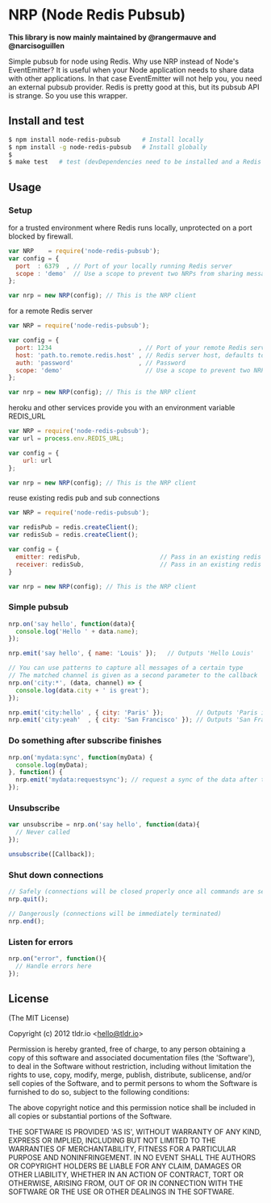 NRP (Node Redis Pubsub)
=================

**This library is now mainly maintained by @rangermauve and @narcisoguillen**

Simple pubsub for node using Redis. Why use NRP instead of Node's EventEmitter? It is useful when
your Node application needs to share data with other applications. In that case EventEmitter will not
help you, you need an external pubsub provider. Redis is pretty good at this, but its pubsub API
is strange. So you use this wrapper.

## Install and test
```bash
$ npm install node-redis-pubsub      # Install locally
$ npm install -g node-redis-pubsub   # Install globally
$
$ make test   # test (devDependencies need to be installed and a Redis server up)
```

## Usage
### Setup
for a trusted environment where Redis runs locally, unprotected on a port blocked by firewall.

```javascript
var NRP    = require('node-redis-pubsub');
var config = {
  port  : 6379  , // Port of your locally running Redis server
  scope : 'demo'  // Use a scope to prevent two NRPs from sharing messages
};

var nrp = new NRP(config); // This is the NRP client
```

for a remote Redis server

```javascript
var NRP = require('node-redis-pubsub');

var config = {
  port: 1234                        , // Port of your remote Redis server
  host: 'path.to.remote.redis.host' , // Redis server host, defaults to 127.0.0.1
  auth: 'password'                  , // Password
  scope: 'demo'                       // Use a scope to prevent two NRPs from sharing messages
};

var nrp = new NRP(config); // This is the NRP client
```

heroku and other services provide you with an environment variable REDIS_URL

```javascript
var NRP = require('node-redis-pubsub');
var url = process.env.REDIS_URL;

var config = {
    url: url
};

var nrp = new NRP(config); // This is the NRP client
```

reuse existing redis pub and sub connections

```javascript
var NRP = require('node-redis-pubsub');

var redisPub = redis.createClient();
var redisSub = redis.createClient();

var config = {
  emitter: redisPub,                      // Pass in an existing redis connection that should be used for pub
  receiver: redisSub,                     // Pass in an existing redis connection that should be used for sub
}

var nrp = new NRP(config); // This is the NRP client
```

### Simple pubsub

```javascript
nrp.on('say hello', function(data){
  console.log('Hello ' + data.name);
});

nrp.emit('say hello', { name: 'Louis' });   // Outputs 'Hello Louis'

// You can use patterns to capture all messages of a certain type
// The matched channel is given as a second parameter to the callback
nrp.on('city:*', (data, channel) => {
  console.log(data.city + ' is great');
});

nrp.emit('city:hello' , { city: 'Paris' });         // Outputs 'Paris is great'
nrp.emit('city:yeah'  , { city: 'San Francisco' }); // Outputs 'San Francisco is great'
```

### Do something after subscribe finishes

```javascript
nrp.on('mydata:sync', function(myData) {
  console.log(myData);
}, function() {
  nrp.emit('mydata:requestsync'); // request a sync of the data after the handler is registered, so there are no race conditions
});
```

### Unsubscribe

```javascript
var unsubscribe = nrp.on('say hello', function(data){
  // Never called
});

unsubscribe([Callback]);
```

### Shut down connections

```javascript
// Safely (connections will be closed properly once all commands are sent)
nrp.quit();

// Dangerously (connections will be immediately terminated)
nrp.end();
```

### Listen for errors

```javascript
nrp.on("error", function(){
  // Handle errors here
});
```

## License

(The MIT License)

Copyright (c) 2012 tldr.io &lt;hello@tldr.io&gt;

Permission is hereby granted, free of charge, to any person obtaining
a copy of this software and associated documentation files (the
'Software'), to deal in the Software without restriction, including
without limitation the rights to use, copy, modify, merge, publish,
distribute, sublicense, and/or sell copies of the Software, and to
permit persons to whom the Software is furnished to do so, subject to
the following conditions:

The above copyright notice and this permission notice shall be
included in all copies or substantial portions of the Software.

THE SOFTWARE IS PROVIDED 'AS IS', WITHOUT WARRANTY OF ANY KIND,
EXPRESS OR IMPLIED, INCLUDING BUT NOT LIMITED TO THE WARRANTIES OF
MERCHANTABILITY, FITNESS FOR A PARTICULAR PURPOSE AND NONINFRINGEMENT.
IN NO EVENT SHALL THE AUTHORS OR COPYRIGHT HOLDERS BE LIABLE FOR ANY
CLAIM, DAMAGES OR OTHER LIABILITY, WHETHER IN AN ACTION OF CONTRACT,
TORT OR OTHERWISE, ARISING FROM, OUT OF OR IN CONNECTION WITH THE
SOFTWARE OR THE USE OR OTHER DEALINGS IN THE SOFTWARE.
